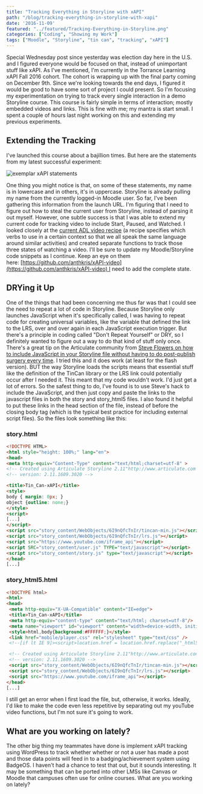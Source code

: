 ```yaml
---
title: "Tracking Everything in Storyline with xAPI"
path: "/blog/tracking-everything-in-storyline-with-xapi"
date: '2016-11-09'
featured: "../featured/Tracking-Everything-in-Storyline.png"
categories: ["Coding", "Showing my Work"]
tags: ["Moodle", "Storyline", "tin can", "tracking", "xAPI"]
---
```


Special Wednesday post since yesterday was election day here in the U.S. and I figured everyone would be focused on that, instead of unimportant stuff like xAPI. As I've mentioned, I'm currently in the Torrance Learning xAPI Fall 2016 cohort. The cohort is wrapping up with the final party coming on December 9th. Since we're looking towards the end days, I figured it would be good to have some sort of project I could present. So I'm focusing my experimentation on trying to track every single interaction in a demo Storyline course. This course is fairly simple in terms of interaction; mostly embedded videos and links. This is fine with me; my mantra is start small. I spent a couple of hours last night working on this and extending my previous experiments.

## Extending the Tracking

I've launched this course about a bajillion times. But here are the statements from my latest successful experiment:

<img
  sizes="(max-width: 810px) 100vw, 810px"
  srcset="https://res.cloudinary.com/dhdaswa6t/image/upload/f_auto,q_60,w_203/v1530396697/blog/Screen-Shot-2016-11-07-at-10.57.40-PM.png 203w,
          https://res.cloudinary.com/dhdaswa6t/image/upload/f_auto,q_60,w_405/v1530396697/blog/Screen-Shot-2016-11-07-at-10.57.40-PM.png 405w,
          https://res.cloudinary.com/dhdaswa6t/image/upload/f_auto,q_60,w_810/v1530396697/blog/Screen-Shot-2016-11-07-at-10.57.40-PM.png 810w,
          https://res.cloudinary.com/dhdaswa6t/image/upload/f_auto,q_60,w_1215/v1530396697/blog/Screen-Shot-2016-11-07-at-10.57.40-PM.png 1215w"
  src="https://res.cloudinary.com/dhdaswa6t/image/upload/f_auto,q_60,w_810/v1530396697/blog/Screen-Shot-2016-11-07-at-10.57.40-PM.png"
  alt="exemplar xAPI statements" />

One thing you might notice is that, on some of these statements, my name is in lowercase and in others, it's in uppercase. Storyline is already pulling my name from the currently logged-in Moodle user. So far, I've been gathering this information from the launch URL. I'm figuring that I need to figure out how to steal the current user from Storyline, instead of parsing it out myself. However, one subtle success is that I was able to extend my current code for tracking video to include Start, Paused, and Watched. I looked closely at the [current ADL video recipe](https://registry.tincanapi.com/#profile/19/recipes) (a recipe specifies which verbs to use in a certain context so that we all speak the same language around similar activities) and created separate functions to track those three states of watching a video. I'll be sure to update my Moodle/Storyline code snippets as I continue. Keep an eye on them here: [https://github.com/anthkris/xAPI-video](https://github.com/anthkris/xAPI-video) I need to add the complete state.

## DRYing it Up

One of the things that had been concerning me thus far was that I could see the need to repeat a lot of code in Storyline. Because Storyline only launches JavaScript when it's specifically called, I was having to repeat code for creating universal variables, like the variable that defined the link to the LRS, over and over again in each JavaScript execution trigger. But there's a principle in coding called "Don't Repeat Yourself" or DRY, so I definitely wanted to figure out a way to do that kind of stuff only once. There's a great tip on the Articulate community from [Steve Flowers on how to include JavaScript in your Storyline file without having to do post-publish surgery every time](https://community.articulate.com/discussions/articulate-storyline/external-javascript-source). I tried this and it does work (at least for the flash version). BUT the way Storyline loads the scripts means that essential stuff like the definition of the TinCan library or the LRS link could potentially occur after I needed it. This meant that my code wouldn't work. I'd just get a lot of errors. So the safest thing to do, I've found is to use Steve's hack to include the JavaScript, and then just copy and paste the links to the javascript files in both the story and story_html5 files. I also found it helpful to put these links in the head section of the file, instead of before the closing body tag (which is the typical best practice for including external script files). So the files look something like this:

### story.html

```html
<!DOCTYPE HTML>
<html style="height: 100%;" lang="en">
<head>
<meta http-equiv="Content-Type" content="text/html;charset=utf-8" >
<!-- Created using Articulate Storyline 2.11"http://www.articulate.com -->",
<!-- version: 2.11.1609.3020 -->

<title>Tin_Can-xAPI</title>
<style>
body { margin: 0px; }
object {outline: none;}
</style>
<script>
[...]
</script>
<script src="story_content/WebObjects/6I9nQfcTnIr/tincan-min.js"></script>
<script src="story_content/WebObjects/6I9nQfcTnIr/lrs.js"></script>
<script src="https://www.youtube.com/iframe_api"></script>
<script SRC="story_content/user.js" TYPE="text/javascript"></script>
<script src="story_content/story.js" type="text/javascript"></script>
</head>
[...]
```

### story_html5.html

```html
<!DOCTYPE html>
<html>
<head>
 <meta http-equiv="X-UA-Compatible" content="IE=edge">
 <title>Tin_Can-xAPI</title>
 <meta http-equiv="content-type" content="text/html; charset=utf-8"/>
 <meta name="viewport" id="viewport" content="width=device-width, initial-scale=1.0, maximum-scale=1.0, user-scalable=no, minimal-ui" />
 <style>html,body{background:#FFFFFF;}</style>
 <link href="mobile/player.css" rel="stylesheet" type="text/css" />
 <!--[if lt IE 9]><script>location.href = location.href.replace("_html5", "_unsupported");</script><![endif]-->

 <!-- Created using Articulate Storyline 2.11"http://www.articulate.com -->",
 <!-- version: 2.11.1609.3020 -->
 <script src="story_content/WebObjects/6I9nQfcTnIr/tincan-min.js"></script>
 <script src="story_content/WebObjects/6I9nQfcTnIr/lrs.js"></script>
 <script src="https://www.youtube.com/iframe_api"></script>
</head>
[...]
```

I still get an error when I first load the file, but, otherwise, it works. Ideally, I'd like to make the code even less repetitive by separating out my youTube video functions, but I'm not sure it's going to work.

## What are you working on lately?

The other big thing my teammates have done is implement xAPI tracking using WordPress to track whether whether or not a user has made a post and those data points will feed in to a badging/achievement system using BadgeOS. I haven't had a chance to test that out, but it sounds interesting. It may be something that can be ported into other LMSs like Canvas or Moodle that campuses often use for online courses. What are you working on lately?
